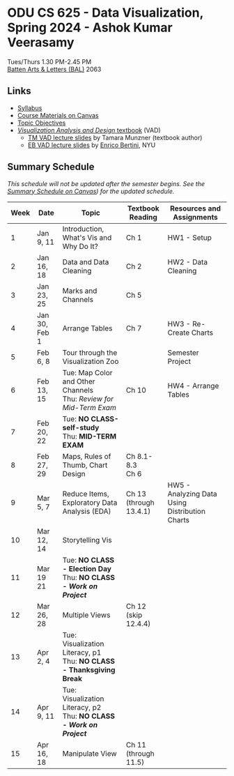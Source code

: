 # ODU CS 625 - Data Visualization, Spring 2024 - Ashok Kumar Veerasamy

Tues/Thurs 1.30 PM-2.45 PM  
[Batten Arts & Letters (BAL)](https://odu.edu/ts/labs-classrooms/technology-classrooms/bal) 2063

## Links

* [Syllabus](syllabus2024.md)
* [Course Materials on Canvas](https://canvas.odu.edu/courses/152735/modules)
* [Topic Objectives](objectives.md)
* [*Visualization Analysis and Design* textbook](https://www.cs.ubc.ca/~tmm/vadbook/) (VAD)
  * [TM VAD lecture slides](https://www.cs.ubc.ca/~tmm/talks.html#vadallslides) by Tamara Munzner (textbook author)
  * [EB VAD lecture slides](http://bit.ly/lecture-slides-iv16) by [Enrico Bertini](http://enrico.bertini.io/), NYU

## Summary Schedule

*This schedule will not be updated after the semester begins.  See the [Summary Schedule on Canvas](https://canvas.odu.edu/courses/152735)) for the updated schedule.*

|Week |Date|Topic| Textbook Reading|Resources and Assignments|
|---|---|---|---|---|
|1| Jan 9, 11| Introduction, What's Vis and Why Do It? | Ch 1| HW1 - Setup|
|2| Jan 16, 18| Data and Data Cleaning | Ch 2| HW2 - Data Cleaning|
|3| Jan 23, 25| Marks and Channels |Ch 5| |
|4| Jan 30, Feb 1|Arrange Tables | Ch 7 | HW3 - Re-Create Charts|
|5| Feb 6, 8| Tour through the Visualization Zoo | | Semester Project|
|6| Feb 13, 15| Tue: Map Color and Other Channels<br/>Thu: *Review for Mid-Term Exam* | Ch 10 | HW4 - Arrange Tables|
|7| Feb 20, 22| Tue: **NO CLASS-self-study**<br/>Thu: **MID-TERM EXAM**| |
|8| Feb 27, 29| Maps, Rules of Thumb, Chart Design| Ch 8.1-8.3<br/>Ch 6 | |
|9| Mar 5, 7| Reduce Items, Exploratory Data Analysis (EDA) | Ch 13<br/>(through 13.4.1) | HW5 - Analyzing Data Using Distribution Charts|
|10| Mar 12, 14| Storytelling Vis| | |
|11| Mar 19 21|Tue: **NO CLASS - Election Day**<br/>Thu: **NO CLASS - *Work on Project***| |
|12| Mar 26, 28| Multiple Views|Ch 12<br/>(skip 12.4.4)||
|13 |Apr 2, 4|Tue: Visualization Literacy, p1<br/>Thu: **NO CLASS - Thanksgiving Break** | |
|14| Apr 9, 11|Tue: Visualization Literacy, p2<br/>Thu: **NO CLASS - *Work on Project***|  | |
|15| Apr 16, 18| Manipulate View | Ch 11<br/>(through 11.5) | |
